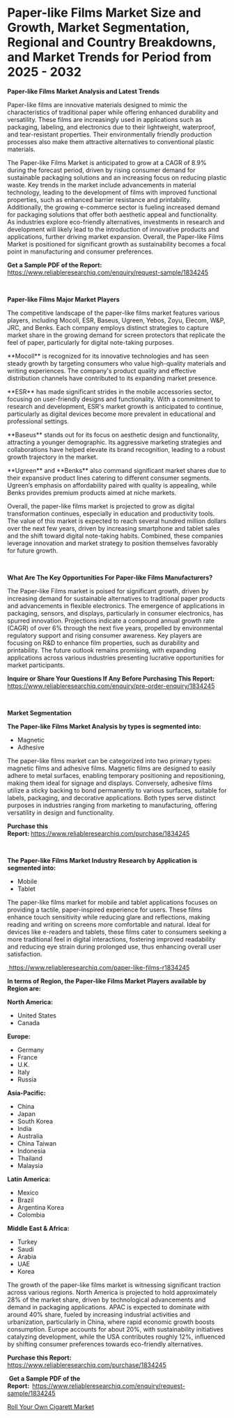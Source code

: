 <p><h1>Paper-like Films Market Size and Growth, Market Segmentation, Regional and Country Breakdowns, and Market Trends for Period from 2025 -  2032</h1></p><p><strong>Paper-like Films Market Analysis and Latest Trends</strong></p>
<p><p>Paper-like films are innovative materials designed to mimic the characteristics of traditional paper while offering enhanced durability and versatility. These films are increasingly used in applications such as packaging, labeling, and electronics due to their lightweight, waterproof, and tear-resistant properties. Their environmentally friendly production processes also make them attractive alternatives to conventional plastic materials.</p><p>The Paper-like Films Market is anticipated to grow at a CAGR of 8.9% during the forecast period, driven by rising consumer demand for sustainable packaging solutions and an increasing focus on reducing plastic waste. Key trends in the market include advancements in material technology, leading to the development of films with improved functional properties, such as enhanced barrier resistance and printability. Additionally, the growing e-commerce sector is fueling increased demand for packaging solutions that offer both aesthetic appeal and functionality. As industries explore eco-friendly alternatives, investments in research and development will likely lead to the introduction of innovative products and applications, further driving market expansion. Overall, the Paper-like Films Market is positioned for significant growth as sustainability becomes a focal point in manufacturing and consumer preferences.</p></p>
<p><strong>Get a Sample PDF of the Report:&nbsp;</strong> <a href="https://www.reliableresearchiq.com/enquiry/request-sample/1834245?utm_campaign=2319&utm_medium=2&utm_source=Github&utm_content=ia&utm_term=05042025&utm_id=paper-like-films">https://www.reliableresearchiq.com/enquiry/request-sample/1834245</a></p>
<p>&nbsp;</p>
<p><strong>Paper-like Films Major Market Players</strong></p>
<p><p>The competitive landscape of the paper-like films market features various players, including Mocoll, ESR, Baseus, Ugreen, Yebos, Zoyu, Elecom, W&P, JRC, and Benks. Each company employs distinct strategies to capture market share in the growing demand for screen protectors that replicate the feel of paper, particularly for digital note-taking purposes. </p><p>**Mocoll** is recognized for its innovative technologies and has seen steady growth by targeting consumers who value high-quality materials and writing experiences. The company's product quality and effective distribution channels have contributed to its expanding market presence.</p><p>**ESR** has made significant strides in the mobile accessories sector, focusing on user-friendly designs and functionality. With a commitment to research and development, ESR's market growth is anticipated to continue, particularly as digital devices become more prevalent in educational and professional settings.</p><p>**Baseus** stands out for its focus on aesthetic design and functionality, attracting a younger demographic. Its aggressive marketing strategies and collaborations have helped elevate its brand recognition, leading to a robust growth trajectory in the market.</p><p>**Ugreen** and **Benks** also command significant market shares due to their expansive product lines catering to different consumer segments. Ugreen’s emphasis on affordability paired with quality is appealing, while Benks provides premium products aimed at niche markets.</p><p>Overall, the paper-like films market is projected to grow as digital transformation continues, especially in education and productivity tools. The value of this market is expected to reach several hundred million dollars over the next few years, driven by increasing smartphone and tablet sales and the shift toward digital note-taking habits. Combined, these companies leverage innovation and market strategy to position themselves favorably for future growth.</p></p>
<p>&nbsp;</p>
<p><strong>What Are The Key Opportunities For Paper-like Films Manufacturers?</strong></p>
<p><p>The Paper-like Films market is poised for significant growth, driven by increasing demand for sustainable alternatives to traditional paper products and advancements in flexible electronics. The emergence of applications in packaging, sensors, and displays, particularly in consumer electronics, has spurred innovation. Projections indicate a compound annual growth rate (CAGR) of over 6% through the next five years, propelled by environmental regulatory support and rising consumer awareness. Key players are focusing on R&D to enhance film properties, such as durability and printability. The future outlook remains promising, with expanding applications across various industries presenting lucrative opportunities for market participants.</p></p>
<p><strong>Inquire or Share Your Questions If Any Before Purchasing This Report:</strong> <a href="https://www.reliableresearchiq.com/enquiry/pre-order-enquiry/1834245?utm_campaign=2319&utm_medium=2&utm_source=Github&utm_content=ia&utm_term=05042025&utm_id=paper-like-films">https://www.reliableresearchiq.com/enquiry/pre-order-enquiry/1834245</a></p>
<p>&nbsp;</p>
<p><strong>Market Segmentation</strong></p>
<p><strong>The Paper-like Films Market Analysis by types is segmented into:</strong></p>
<p><ul><li>Magnetic</li><li>Adhesive</li></ul></p>
<p><p>The paper-like films market can be categorized into two primary types: magnetic films and adhesive films. Magnetic films are designed to easily adhere to metal surfaces, enabling temporary positioning and repositioning, making them ideal for signage and displays. Conversely, adhesive films utilize a sticky backing to bond permanently to various surfaces, suitable for labels, packaging, and decorative applications. Both types serve distinct purposes in industries ranging from marketing to manufacturing, offering versatility in design and functionality.</p></p>
<p><strong>Purchase this Report:&nbsp;</strong><a href="https://www.reliableresearchiq.com/purchase/1834245?utm_campaign=2319&utm_medium=2&utm_source=Github&utm_content=ia&utm_term=05042025&utm_id=paper-like-films">https://www.reliableresearchiq.com/purchase/1834245</a></p>
<p>&nbsp;</p>
<p><strong>The Paper-like Films Market Industry Research by Application is segmented into:</strong></p>
<p><ul><li>Mobile</li><li>Tablet</li></ul></p>
<p><p>The paper-like films market for mobile and tablet applications focuses on providing a tactile, paper-inspired experience for users. These films enhance touch sensitivity while reducing glare and reflections, making reading and writing on screens more comfortable and natural. Ideal for devices like e-readers and tablets, these films cater to consumers seeking a more traditional feel in digital interactions, fostering improved readability and reducing eye strain during prolonged use, thus enhancing overall user satisfaction.</p></p>
<p><a href="https://www.reliableresearchiq.com/paper-like-films-r1834245?utm_campaign=2319&utm_medium=2&utm_source=Github&utm_content=ia&utm_term=05042025&utm_id=paper-like-films">&nbsp;https://www.reliableresearchiq.com/paper-like-films-r1834245</a></p>
<p><strong>In terms of Region, the Paper-like Films Market Players available by Region are:</strong></p>
<p>
    <p> <strong> North America: </strong>
        <ul>
            <li>United States</li>
            <li>Canada</li>
        </ul>
        </p> 
    <p> <strong> Europe: </strong>
        <ul>
            <li>Germany</li>
            <li>France</li>
            <li>U.K.</li>
            <li>Italy</li>
            <li>Russia</li>
        </ul>
        </p> 
    <p> <strong> Asia-Pacific: </strong>
        <ul>
            <li>China</li>
            <li>Japan</li>
            <li>South Korea</li>
            <li>India</li>
            <li>Australia</li>
            <li>China Taiwan</li>
            <li>Indonesia</li>
            <li>Thailand</li>
            <li>Malaysia</li>
        </ul>
        </p> 
    <p> <strong> Latin America: </strong>
        <ul>
            <li>Mexico</li>
            <li>Brazil</li>
            <li>Argentina Korea</li>
            <li>Colombia</li>
        </ul>
        </p> 
    <p> <strong> Middle East & Africa: </strong>
        <ul>
            <li>Turkey</li>
            <li>Saudi</li>
            <li>Arabia</li>
            <li>UAE</li>
            <li>Korea</li>
        </ul>
    </p>
    </p>
<p><p>The growth of the paper-like films market is witnessing significant traction across various regions. North America is projected to hold approximately 28% of the market share, driven by technological advancements and demand in packaging applications. APAC is expected to dominate with around 40% share, fueled by increasing industrial activities and urbanization, particularly in China, where rapid economic growth boosts consumption. Europe accounts for about 20%, with sustainability initiatives catalyzing development, while the USA contributes roughly 12%, influenced by shifting consumer preferences towards eco-friendly alternatives.</p></p>
<p><strong>Purchase this Report: </strong><a href="https://www.reliableresearchiq.com/purchase/1834245?utm_campaign=2319&utm_medium=2&utm_source=Github&utm_content=ia&utm_term=05042025&utm_id=paper-like-films">https://www.reliableresearchiq.com/purchase/1834245</a></p>
<p>&nbsp;<strong>Get a Sample PDF of the Report:&nbsp;&nbsp;</strong><a href="https://www.reliableresearchiq.com/enquiry/request-sample/1834245?utm_campaign=2319&utm_medium=2&utm_source=Github&utm_content=ia&utm_term=05042025&utm_id=paper-like-films">https://www.reliableresearchiq.com/enquiry/request-sample/1834245</a></p>
<p><strong></strong></p>
<p><p><a href="https://github.com/oslieselotte2192/Market-Research-Report-List-1/blob/main/roll-your-own-cigarett-market.md?utm_campaign=2319&utm_medium=2&utm_source=Github&utm_content=ia&utm_term=05042025&utm_id=paper-like-films">Roll Your Own Cigarett Market</a></p></p>